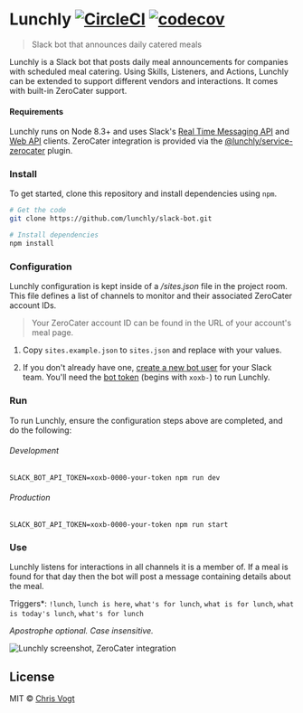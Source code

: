 # Lunchly [![CircleCI](https://circleci.com/gh/lunchly/slack-bot/tree/master.svg?style=svg)](https://circleci.com/gh/lunchly/slack-bot/tree/master) [![codecov](https://codecov.io/gh/lunchly/slack-bot/branch/master/graph/badge.svg)](https://codecov.io/gh/lunchly/slack-bot)

> Slack bot that announces daily catered meals

Lunchly is a Slack bot that posts daily meal announcements for companies with scheduled meal catering. Using Skills, Listeners, and Actions, Lunchly can be extended to support different vendors and interactions. It comes with built-in ZeroCater support.


#### Requirements

Lunchly runs on Node 8.3+ and uses Slack's [Real Time Messaging API](https://api.slack.com/rtm) and [Web API](https://api.slack.com/web) clients. ZeroCater integration is provided via the [@lunchly/service-zerocater](https://github.com/lunchly/service-zerocater) plugin.


### Install

To get started, clone this repository and install dependencies using `npm`.

```sh
# Get the code
git clone https://github.com/lunchly/slack-bot.git

# Install dependencies
npm install
```


### Configuration

Lunchly configuration is kept inside of a _/sites.json_ file in the project room. This file defines a list of channels to monitor and their associated ZeroCater account IDs.

> Your ZeroCater account ID can be found in the URL of your account's meal page.

1. Copy `sites.example.json` to `sites.json` and replace with your values.

2. If you don't already have one, [create a new bot user](https://api.slack.com/bot-users#creating-bot-user) for your Slack team. You'll need the [bot token](https://api.slack.com/docs/token-types#bot) (begins with `xoxb-`) to run Lunchly.


### Run

To run Lunchly, ensure the configuration steps above are completed, and do the following:


###### Development

```SLACK_BOT_API_TOKEN=xoxb-0000-your-token npm run dev```


###### Production

```SLACK_BOT_API_TOKEN=xoxb-0000-your-token npm run start```


### Use

Lunchly listens for interactions in all channels it is a member of. If a meal is found for that day then the bot will post a message containing details about the meal.

Triggers*: `!lunch`, `lunch is here`, `what's for lunch`, `what is for lunch`, `what is today's lunch`, `what's for lunch`

_Apostrophe optional. Case insensitive._

![Lunchly screenshot, ZeroCater integration](screenshot.png)

## License

MIT © [Chris Vogt](https://www.chrisvogt.me)
